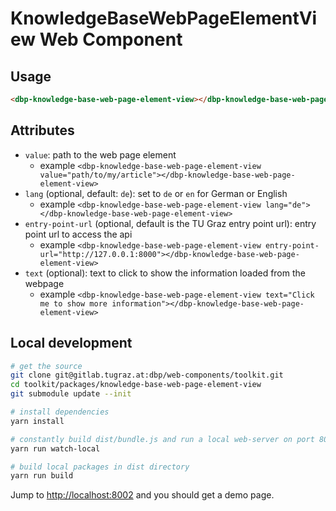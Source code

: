 # KnowledgeBaseWebPageElementView Web Component

## Usage

```html
<dbp-knowledge-base-web-page-element-view></dbp-knowledge-base-web-page-element-view>
```

## Attributes

- `value`: path to the web page element
    - example `<dbp-knowledge-base-web-page-element-view value="path/to/my/article"></dbp-knowledge-base-web-page-element-view>`
- `lang` (optional, default: `de`): set to `de` or `en` for German or English
    - example `<dbp-knowledge-base-web-page-element-view lang="de"></dbp-knowledge-base-web-page-element-view>`
- `entry-point-url` (optional, default is the TU Graz entry point url): entry point url to access the api
    - example `<dbp-knowledge-base-web-page-element-view entry-point-url="http://127.0.0.1:8000"></dbp-knowledge-base-web-page-element-view>`
- `text` (optional): text to click to show the information loaded from the webpage
    - example `<dbp-knowledge-base-web-page-element-view text="Click me to show more information"></dbp-knowledge-base-web-page-element-view>`

## Local development

```bash
# get the source
git clone git@gitlab.tugraz.at:dbp/web-components/toolkit.git
cd toolkit/packages/knowledge-base-web-page-element-view
git submodule update --init

# install dependencies
yarn install

# constantly build dist/bundle.js and run a local web-server on port 8002 
yarn run watch-local

# build local packages in dist directory
yarn run build
```

Jump to <http://localhost:8002> and you should get a demo page.
